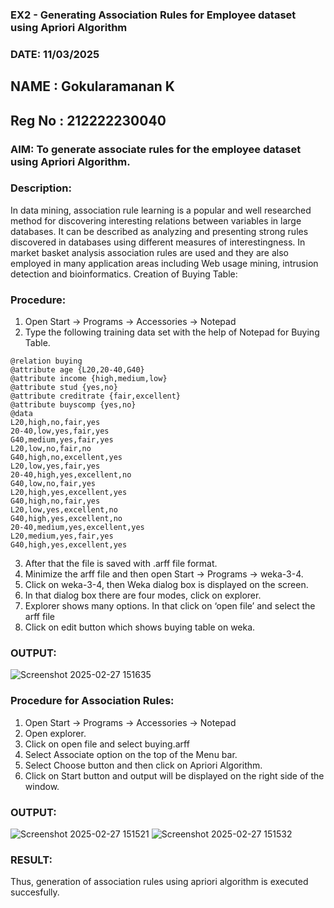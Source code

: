 ### EX2 - Generating Association Rules for Employee dataset using Apriori Algorithm
### DATE: 11/03/2025
## NAME : Gokularamanan K
## Reg No : 212222230040

### AIM: To generate associate rules for the employee dataset using Apriori Algorithm.

### Description:

In data mining, association rule learning is a popular and well researched method for discovering interesting
relations between variables in large databases. It can be described as analyzing and presenting strong rules discovered
in databases using different measures of interestingness. In market basket analysis association rules are used and they
are also employed in many application areas including Web usage mining, intrusion detection and bioinformatics.
Creation of Buying Table:
### Procedure:

1) Open Start -> Programs -> Accessories -> Notepad
2) Type the following training data set with the help of Notepad for Buying Table.

```
@relation buying
@attribute age {L20,20-40,G40}
@attribute income {high,medium,low}
@attribute stud {yes,no}
@attribute creditrate {fair,excellent}
@attribute buyscomp {yes,no}
@data
L20,high,no,fair,yes
20-40,low,yes,fair,yes
G40,medium,yes,fair,yes
L20,low,no,fair,no
G40,high,no,excellent,yes
L20,low,yes,fair,yes
20-40,high,yes,excellent,no
G40,low,no,fair,yes
L20,high,yes,excellent,yes
G40,high,no,fair,yes
L20,low,yes,excellent,no
G40,high,yes,excellent,no
20-40,medium,yes,excellent,yes
L20,medium,yes,fair,yes
G40,high,yes,excellent,yes
```
3) After that the file is saved with .arff file format.
4) Minimize the arff file and then open Start -> Programs -> weka-3-4.
5) Click on weka-3-4, then Weka dialog box is displayed on the screen.
6) In that dialog box there are four modes, click on explorer.
7) Explorer shows many options. In that click on ‘open file’ and select the arff file
8) Click on edit button which shows buying table on weka.
   
### OUTPUT:

![Screenshot 2025-02-27 151635](https://github.com/user-attachments/assets/ec41f0c9-d92d-440c-b3d7-25255f508d22)


### Procedure for Association Rules:

1) Open Start -> Programs -> Accessories -> Notepad
2) Open explorer.
3) Click on open file and select buying.arff
4) Select Associate option on the top of the Menu bar.
5) Select Choose button and then click on Apriori Algorithm.
6) Click on Start button and output will be displayed on the right side of the window.

### OUTPUT:

![Screenshot 2025-02-27 151521](https://github.com/user-attachments/assets/5fddb7e9-55f2-4afb-8492-5bd6e02de3cb)
![Screenshot 2025-02-27 151532](https://github.com/user-attachments/assets/1fe17baf-0007-4dd1-bdba-12daf4e817c0)


### RESULT: 
Thus, generation of association rules using apriori algorithm is executed succesfully.
